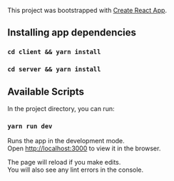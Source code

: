 This project was bootstrapped with [Create React App](https://github.com/facebook/create-react-app).

## Installing app dependencies

### `cd client && yarn install`

### `cd server && yarn install`

## Available Scripts

In the project directory, you can run:

### `yarn run dev`

Runs the app in the development mode.<br>
Open [http://localhost:3000](http://localhost:3000) to view it in the browser.

The page will reload if you make edits.<br>
You will also see any lint errors in the console.
